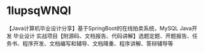 # 1lupsqWNQI
【Java计算机毕业设计分享】基于SpringBoot的在线拍卖系统，MySQL Java开发 毕业设计 实战项目【附源码、文档报告、代码讲解】选题定题、开题报告、任务书、程序开发、文档编写和辅导、文档降重、程序讲解、答辩辅导等
